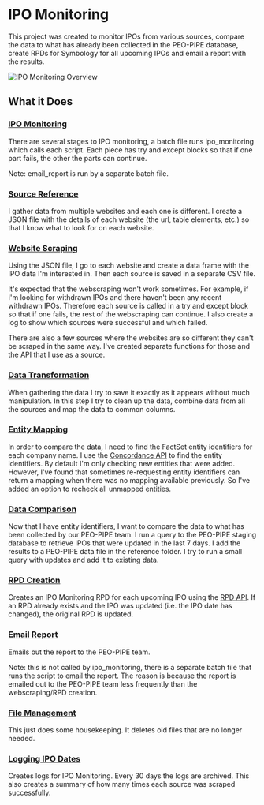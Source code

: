 # IPO Monitoring #
This project was created to monitor IPOs from various sources, compare the data to what has already been collected in the PEO-PIPE database, create RPDs for Symbology for all upcoming IPOs and email a report with the results. 

![IPO Monitoring Overview](https://github.factset.com/lirvine/ipo_monitoring/blob/master/images/overview.png)

## What it Does ##

### [IPO Monitoring](https://github.factset.com/lirvine/ipo_monitoring/blob/master/ipo_monitoring.py) ###
There are several stages to IPO monitoring, a batch file runs ipo_monitoring which calls each script. Each piece has try and except blocks so that if one part fails, the other the parts can continue. 

Note: email_report is run by a separate batch file. 

### [Source Reference](https://github.factset.com/lirvine/ipo_monitoring/blob/master/source_reference.py) ###
I gather data from multiple websites and each one is different. I create a JSON file with the details of each website (the url, table elements, etc.) so that I know what to look for on each website.

### [Website Scraping](https://github.factset.com/lirvine/ipo_monitoring/blob/master/website_scraping.py) ###
Using the JSON file, I go to each website and create a data frame with the IPO data I'm interested in. Then each source is saved in a separate CSV file.  

It's expected that the webscraping won't work sometimes. For example, if I'm looking for withdrawn IPOs and there haven't been any recent withdrawn IPOs. Therefore each source is called in a try and except block so that if one fails, the rest of the webscraping can continue. I also create a log to show which sources were successful and which failed. 

There are also a few sources where the websites are so different they can't be scraped in the same way. I've created separate functions for those and the API that I use as a source.

### [Data Transformation](https://github.factset.com/lirvine/ipo_monitoring/blob/master/data_transformation.py) ###
When gathering the data I try to save it exactly as it appears without much manipulation. In this step I try to clean up the data, combine data from all the sources and map the data to common columns.

### [Entity Mapping](https://github.factset.com/lirvine/ipo_monitoring/blob/master/entity_mapping.py) ###
In order to compare the data, I need to find the FactSet entity identifiers for each company name. I use the [Concordance API](https://pages.github.factset.com/ccs-app-dev/concordance-env/_build/html/index.html) to find the entity identifiers. By default I'm only checking new entities that were added. However, I've found that sometimes re-requesting entity identifiers can return a mapping when there was no mapping available previously. So I've added an option to recheck all unmapped entities. 

### [Data Comparison](https://github.factset.com/lirvine/ipo_monitoring/blob/master/data_comparison.py) ###
Now that I have entity identifiers, I want to compare the data to what has been collected by our PEO-PIPE team. I run a query to the PEO-PIPE staging database to retrieve IPOs that were updated in the last 7 days. I add the results to a PEO-PIPE data file in the reference folder. I try to run a small query with updates and add it to existing data.

### [RPD Creation](https://github.factset.com/lirvine/ipo_monitoring/blob/master/rpd_creation.py) ###
Creates an IPO Monitoring RPD for each upcoming IPO using the [RPD API](http://is.factset.com/rpd/api/v2/help/). If an RPD already exists and the IPO was updated (i.e. the IPO date has changed), the original RPD is updated.

### [Email Report](https://github.factset.com/lirvine/ipo_monitoring/blob/master/email_report.py) ###
Emails out the report to the PEO-PIPE team. 

Note: this is not called by ipo_monitoring, there is a separate batch file that runs the script to email the report. The reason is because the report is emailed out to the PEO-PIPE team less frequently than the webscraping/RPD creation. 

### [File Management](https://github.factset.com/lirvine/ipo_monitoring/blob/master/file_management.py) ###
This just does some housekeeping. It deletes old files that are no longer needed.

### [Logging IPO Dates](https://github.factset.com/lirvine/ipo_monitoring/blob/master/logging_ipo_dates.py) ###
Creates logs for IPO Monitoring. Every 30 days the logs are archived. This also creates a summary of how many times each source was scraped successfully.
